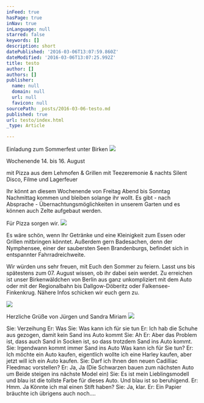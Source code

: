 ```yaml
---
inFeed: true
hasPage: true
inNav: true
inLanguage: null
starred: false
keywords: []
description: short
datePublished: '2016-03-06T13:07:59.860Z'
dateModified: '2016-03-06T13:07:25.992Z'
title: testo
author: []
authors: []
publisher:
  name: null
  domain: null
  url: null
  favicon: null
sourcePath: _posts/2016-03-06-testo.md
published: true
url: testo/index.html
_type: Article

---
```

Einladung zum Sommerfest unter Birken
![](https://the-grid-user-content.s3-us-west-2.amazonaws.com/eb550134-3c9e-4c6f-b79b-049090652325.jpg)

Wochenende 14\. bis 16\. August
 
mit Pizza aus dem Lehmofen & Grillen 
mit Teezeremonie 
& nachts Silent Disco, Filme und Lagerfeuer 
 
 
Ihr könnt an diesem Wochenende von Freitag Abend bis Sonntag Nachmittag kommen und bleiben solange ihr wollt.
Es gibt - nach Absprache - Übernachtungsmöglichkeiten in unserem Garten und es können auch Zelte aufgebaut werden.
 
Für Pizza sorgen wir.
![](https://the-grid-user-content.s3-us-west-2.amazonaws.com/35f222f8-8222-4f72-8267-01b337e09a81.jpg)

Es wäre schön, wenn Ihr Getränke und eine Kleinigkeit zum Essen oder Grillen mitbringen könntet.
Außerdem gern Badesachen, denn der Nymphensee, einer der saubersten Seen Brandenburgs, befindet sich in entspannter Fahrradreichweite.
 
Wir würden uns sehr freuen, mit Euch den Sommer zu feiern.
Lasst uns bis spätestens zum 07\. August wissen, ob ihr dabei sein werdet.
Zu erreichen ist unser Birkenwäldchen von Berlin aus ganz unkompliziert mit dem Auto oder mit der Regionalbahn bis Dallgow-Döberitz oder Falkensee-Finkenkrug. Nähere Infos schicken wir euch gern zu. 
 
 ![](https://the-grid-user-content.s3-us-west-2.amazonaws.com/b77a05b7-763d-46d7-b6f2-da3db0fa49d0.jpg)

Herzliche Grüße von Jürgen und Sandra Miriam  ![](https://the-grid-user-content.s3-us-west-2.amazonaws.com/d11493ce-1524-4294-bca2-fb8b5ce93242.jpg)

Sie: Verzeihung
Er: Was
Sie: Was kann ich für sie tun
Er: Ich hab die Schuhe aus gezogen, damit kein Sand ins Auto kommt
Sie: Ah
Er: Aber das Problem ist, dass auch Sand in Socken ist, so dass trotzdem Sand ins Auto kommt.
Sie: Irgendwann kommt immer Sand ins Auto
Was kann ich für Sie tun?
Er: Ich möchte ein Auto kaufen, eigentlich wollte ich eine Harley kaufen, aber jetzt will ich ein Auto kaufen.
Sie: Darf ich Ihnen den neuen Cadilliac Fleedmac vorstellen?
Er: Ja, Ja
(Die Schwarzen bauen zum nächsten Auto um
Beide steigen ins nächste Model ein)
Sie: Es ist mein Lieblingsmodell und blau ist die tollste Farbe für dieses Auto. Und blau ist so beruhigend.
Er: Hmm. Ja
Könnte ich mal einen Stift haben?
Sie: Ja, klar.
Er: Ein Papier bräuchte ich übrigens auch noch....